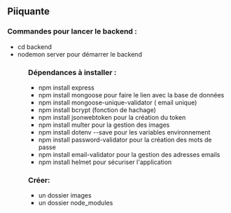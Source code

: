 <h2>Piiquante</h2>
<h3>Commandes pour lancer le backend :</h3>
<ul>
<li>cd backend</li>
<li>nodemon server pour démarrer le backend</li>
<ul>

<h3>Dépendances à installer :</h3>
<ul>
<li>npm install express</li>
<li>npm install mongoose pour faire le lien avec la base de données</li>
<li>npm install mongoose-unique-validator ( email unique)</li>
<li>npm install bcrypt (fonction de hachage)</li>
<li>npm install jsonwebtoken pour la création du token</li>
<li>npm install multer pour la gestion des images</li>
<li>npm install dotenv --save pour les variables environnement</li>
<li>npm install password-validator pour la création des mots de passe</li>
<li>npm install email-validator pour la gestion des adresses emails</li>
<li>npm install helmet pour sécuriser l'application</li>
</ul>

<h3>Créer:</h3>
<ul>
<li> un dossier images</li>
<li> un dossier node_modules</li>
</ul>



